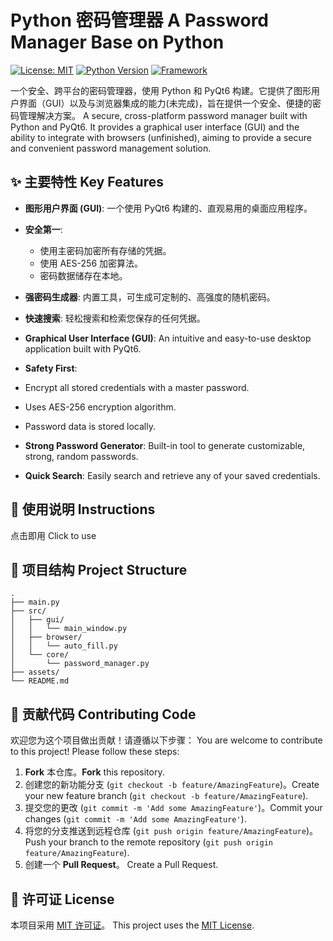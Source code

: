 # Python 密码管理器 A Password Manager Base on Python

[![License: MIT](https://img.shields.io/badge/License-MIT-yellow.svg)](https://opensource.org/licenses/MIT)
[![Python Version](https://img.shields.io/badge/python-3.8+-blue.svg)](https://www.python.org/downloads/)
[![Framework](https://img.shields.io/badge/UI-PyQt6-brightgreen.svg)](https://www.riverbankcomputing.com/software/pyqt/)

一个安全、跨平台的密码管理器，使用 Python 和 PyQt6 构建。它提供了图形用户界面（GUI）以及与浏览器集成的能力(未完成)，旨在提供一个安全、便捷的密码管理解决方案。
A secure, cross-platform password manager built with Python and PyQt6. It provides a graphical user interface (GUI) and the ability to integrate with browsers (unfinished), aiming to provide a secure and convenient password management solution.


## ✨ 主要特性  Key Features


- **图形用户界面 (GUI)**: 一个使用 PyQt6 构建的、直观易用的桌面应用程序。
- **安全第一**:
  - 使用主密码加密所有存储的凭据。
  - 使用 AES-256 加密算法。
  - 密码数据储存在本地。
- **强密码生成器**: 内置工具，可生成可定制的、高强度的随机密码。
- **快速搜索**: 轻松搜索和检索您保存的任何凭据。

- **Graphical User Interface (GUI)**: An intuitive and easy-to-use desktop application built with PyQt6.
- **Safety First**:
- Encrypt all stored credentials with a master password.
- Uses AES-256 encryption algorithm.
- Password data is stored locally.
- **Strong Password Generator**: Built-in tool to generate customizable, strong, random passwords.
- **Quick Search**: Easily search and retrieve any of your saved credentials.

## 🚀 使用说明  Instructions
 
点击即用
Click to use

## 📂 项目结构 Project Structure

```
.
├── main.py               
├── src/
│   ├── gui/
│   │   └── main_window.py 
│   ├── browser/
│   │   └── auto_fill.py     
│   └── core/
│       └── password_manager.py
├── assets/               
└── README.md            
```

## 🤝 贡献代码 Contributing Code


欢迎您为这个项目做出贡献！请遵循以下步骤：
You are welcome to contribute to this project! Please follow these steps:

1.  **Fork** 本仓库。**Fork** this repository.
2.  创建您的新功能分支 (`git checkout -b feature/AmazingFeature`)。Create your new feature branch (`git checkout -b feature/AmazingFeature`).
3.  提交您的更改 (`git commit -m 'Add some AmazingFeature'`)。Commit your changes (`git commit -m 'Add some AmazingFeature'`).
4.  将您的分支推送到远程仓库 (`git push origin feature/AmazingFeature`)。Push your branch to the remote repository (`git push origin feature/AmazingFeature`).
5.  创建一个 **Pull Request**。 Create a Pull Request.

## 📄 许可证  License
本项目采用 [MIT 许可证](https://opensource.org/licenses/MIT)。
This project uses the [MIT License](https://opensource.org/licenses/MIT).
